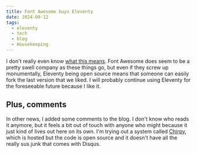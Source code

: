 ```yaml
---
title: Font Awesome buys Eleventy
date: 2024-09-12
tags:
  - eleventy
  - tech
  - blog
  - Housekeeping
---
```


I don't really even know [what this means](https://www.11ty.dev/blog/eleventy-font-awesome/). Font Awesome does seem to be a pretty swell company as these things go, but even if they screw up monumentally, Eleventy being open source means that someone can easily fork the last version that we liked. I will probably continue using Eleventy for the foreseeable future because I like it.

## Plus, comments
In other news, I added some comments to the blog. I don't know who reads it anymore, but it feels a bit out of touch with anyone who might because it just kind of lives out here on its own. I'm trying out a system called [Chirpy](https://chirpy.dev/), which is hosted but the code is open source and it doesn't have all the really sus junk that comes with Disqus.